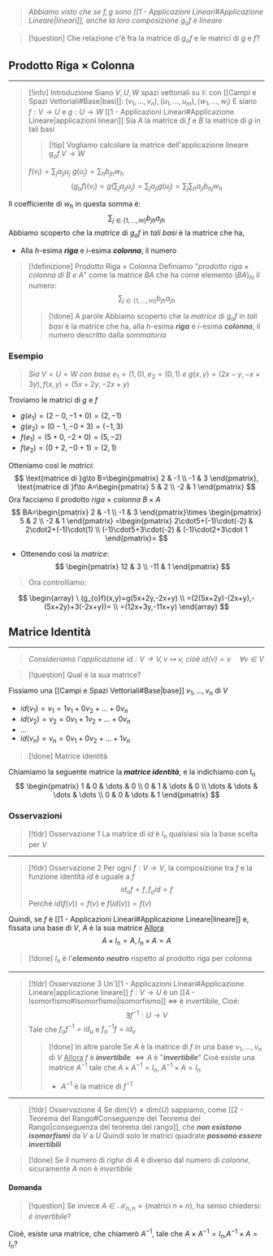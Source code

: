 >*Abbiamo visto che se $f,g$ sono [[1 - Applicazioni Lineari#Applicazione Lineare|lineari]], anche la loro composizione $g_{o}f$ è lineare*

>[!question] Che relazione c'è fra la matrice di $g_{o}f$ e le matrici di $g$ e $f$?

## Prodotto Riga $\times$ Colonna
---
>[!info] Introduzione
>Siano $V,U,W$ spazi vettoriali su $\mathbb{K}$ con [[Campi e Spazi Vettoriali#Base|basi]]:
>$(v_{1},\dots,v_{n}),(u_{1},\dots,u_{m}),(w_{1},\dots,w_{l})$
>E siano $f:V\to U$ e $g:U\to W$ [[1 - Applicazioni Lineari#Applicazione Lineare|applicazioni lineari]]
>Sia $A$ la matrice di $f$ e $B$ la matrice di $g$ in tali basi
>>[!tip] Vogliamo calcolare la matrice dell'applicazione lineare $g_{o}f_:V\to W$
>
>$f(v_{i})=\displaystyle\sum_{j}a_{ji}u_{j}$
>$g(u_{j})=\displaystyle\sum_{h}b_{jh}w_{h}$
>$$(g_{o}f)(v_{i})=g\left( \sum_{j}a_{ji}u_{j} \right)=\sum_{j}a_{ji}g(u_{j})=\sum_{j}\sum_{h}a_{ji}b_{hj}w_{h}$$

Il coefficiente di $w_{h}$ in questa somma è:
$$
\sum_{j\in\{ 1,\dots,m \}}b_{jh}a_{jh}
$$
Abbiamo scoperto che la *matrice* di $g_{o}f$ in *tali basi* è la matrice che ha,
- Alla $h$-esima ***riga*** e $i$-esima ***colonna***, il numero

>[!definizione] Prodotto Riga $\times$ Colonna
>Definiamo "*prodotto riga $\times$ colonna di $B$ e $A$*"
>come la matrice $BA$ che ha come elemento
>$(BA)_{hi}$ il numero:
>$$\sum_{j\in\{ 1,\dots,m \}}b_{jh}a_{jh}$$
>>[!done] A parole
>>Abbiamo scoperto che la *matrice* di $g_{o}f$ in *tali basi* è la matrice che ha,
>>alla $h$-esima ***riga*** e $i$-esima ***colonna***, il numero descritto dalla *sommatoria*

### Esempio
>*Sia* $V=U=W$ *con base* $e_{1}=(1,0),e_{2}=(0,1)$ *e* $g(x,y)=(2x-y,-x+3y),f(x,y)=(5x+2y,-2x+y)$

Troviamo le matrici di $g$ e $f$
- $g(e_{1})=(2-0,-1+0)=(2,-1)$
- $g(e_{2})=(0-1,-0+3)=(-1,3)$
- $f(e_{1})=(5+0,-2+0)=(5,-2)$
- $f(e_{2})=(0+2,-0+1) = (2,1)$

Otteniamo così le *matrici*:
$$
\text{matrice di }g\to B=\begin{pmatrix}
2 & -1 \\
-1 & 3
\end{pmatrix},
\text{matrice di }f\to A=\begin{pmatrix}
5 & 2 \\
-2 & 1
\end{pmatrix}
$$
Ora facciamo il prodotto *riga* $\times$ *colonna* $B\times A$
$$
BA=\begin{pmatrix}
2 & -1 \\
-1 & 3
\end{pmatrix}\times
\begin{pmatrix}
5 & 2 \\
-2 & 1
\end{pmatrix}
=\begin{pmatrix}
2\cdot5+(-1)\cdot(-2) & 2\cdot2+(-1)\cdot(1) \\
(-1)\cdot5+3\cdot(-2) & (-1)\cdot2+3\cdot 1
\end{pmatrix}=
$$
- Ottenendo così la *matrice*:
$$
\begin{pmatrix}
12 & 3 \\
-11  & 1
\end{pmatrix}
$$
> Ora controlliamo:

$$
\begin{array}
\ (g_{o}f)(x,y)=g(5x+2y,-2x+y) \\
=(2(5x+2y)-(2x+y),-(5x+2y)+3(-2x+y))= \\
=(12x+3y,-11x+y)
\end{array}
$$


## Matrice Identità
---
>*Consideriamo l'applicazione $id:V\to V,v\mapsto v$, cioè $id(v)=v\quad\forall v \in V$*

>[!question] Qual è la sua matrice?

Fissiamo una [[Campi e Spazi Vettoriali#Base|base]] $v_{1},\dots,v_{n}$ di $V$
- $id(v_{1})=v_{1}=1v_{1}+0v_{2}+\dots+0v_{n}$
- $id(v_{2})=v_{2}=0v_{1}+1v_{2}+\dots+0v_{n}$
- $\dots$
- $id(v_{n})=v_{n}=0v_{1}+0v_{2}+\dots+1v_{n}$

>[!done] Matrice Identità

Chiamiamo la seguente matrice la ***matrice identità***, e la indichiamo con $\text{I}_{n}$
$$
\begin{pmatrix}
1 & 0 & \dots & 0 \\
0 & 1 & \dots & 0 \\
\dots & \dots & \dots & \dots \\
0 & 0 & \dots & 1
\end{pmatrix}
$$

### Osservazioni

>[!tldr] Osservazione 1
>La matrice di $id$ è $I_{n}$ qualsiasi sia la base scelta per $V$

---

>[!tldr] Osservazione 2
>Per ogni $f:V\to V$, la composizione tra $f$ e la funzione identità $id$ è uguale a $f$
>$$id_{o}f=f,f_{o}id=f$$
>Perché $id(f(v))=f(v)$ e $f(id(v))=f(v)$

Quindi, se $f$ è [[1 - Applicazioni Lineari#Applicazione Lineare|lineare]] e, fissata una base di $V$, $A$ è la sua matrice
<u>Allora</u>
$$
A\times I_{n}=A, I_{n}\times A=A
$$

>[!done] $I_{n}$ è l'***elemento neutro*** rispetto al prodotto riga per colonna

---

>[!tldr] Osservazione 3
>Un'[[1 - Applicazioni Lineari#Applicazione Lineare|applicazione lineare]] $f:V\to U$ è un [[4 - Isomorfismo#Isomorfismo|isomorfismo]] $\iff$ è invertibile,
>Cioé:
>$$\exists f^{-1}:U\to V$$
>Tale che $f_{o}f^{-1}=id_{u}$ e $f^{-1}_{o}f=id_{v}$
>>[!done] In altre parole
>>Se $A$ è la matrice di $f$ in una base $v_{1},\dots,v_{n}$ di $V$
>><u>Allora</u>
>>$f$ è ***invertibile*** $\iff A$ è "***invertibile***"
>>Cioè esiste una matrice $A^{-1}$ tale che $A\times A^{-1} = I_{n}$, $A^{-1}\times A = I_{n}$
>>- $A^{-1}$ è la matrice di $f^{-1}$

---

>[!tldr] Osservazione 4
>Se $\text{dim}(V)\neq \text{dim}(U)$ sappiamo, come [[2 - Teorema del Rango#Conseguenze del Teorema del Rango|conseguenza del teorema del rango]], che ***non esistono isomorfismi*** da $V$ a $U$
>Quindi solo le matrici quadrate ***possono essere invertibili***

>[!done] Se il numero di *righe* di $A$ è diverso dal numero di *colonne*, sicuramente $A$ non è *invertibile*

#### Domanda
>[!question] Se invece $A\in \mathcal{M}_{n,n}=\{ \text{matrici }n\times n \}$, ha senso chiedersi: *è invertibile*?

Cioè, esiste una matrice, che chiamerò $A^{-1}$, tale che $A\times A^{-1}=I_{n}$,$A^{-1}\times A = I_{n}$?

